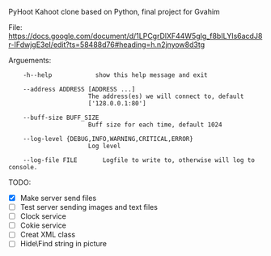 PyHoot
Kahoot clone based on Python, final project for Gvahim

File:
https://docs.google.com/document/d/1LPCgrDlXF44W5gIg_f8bILYIs6acdJ8r-IFdwjgE3eI/edit?ts=58488d76#heading=h.n2jnyow8d3tg

Arguements:

        -h--help            show this help message and exit
        
        --address ADDRESS [ADDRESS ...]
                          The address(es) we will connect to, default
                          ['128.0.0.1:80']
        
        --buff-size BUFF_SIZE
                          Buff size for each time, default 1024
  
        --log-level {DEBUG,INFO,WARNING,CRITICAL,ERROR}
                          Log level
  
        --log-file FILE       Logfile to write to, otherwise will log to console.
TODO:
- [X] Make server send files
- [ ] Test server sending images and text files
- [ ] Clock service
- [ ] Cokie service
- [ ] Creat XML class
- [ ] Hide\Find string in picture
